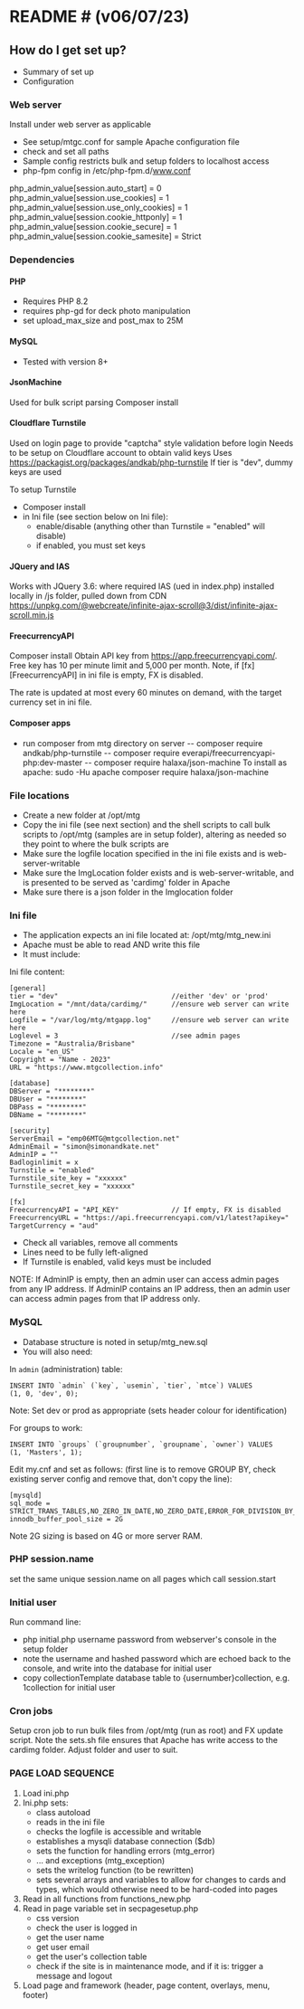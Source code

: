 # README # (v06/07/23)

## How do I get set up? ## 
* Summary of set up
* Configuration

### Web server ###
Install under web server as applicable
- See setup/mtgc.conf for sample Apache configuration file
- check and set all paths
- Sample config restricts bulk and setup folders to localhost access
- php-fpm config in /etc/php-fpm.d/www.conf


 php_admin_value[session.auto_start] = 0
 php_admin_value[session.use_cookies] = 1
 php_admin_value[session.use_only_cookies] = 1
 php_admin_value[session.cookie_httponly] = 1
 php_admin_value[session.cookie_secure] = 1
 php_admin_value[session.cookie_samesite] = Strict


### Dependencies ###
#### PHP ####
- Requires PHP 8.2
- requires php-gd for deck photo manipulation
- set upload_max_size and post_max to 25M

#### MySQL ####
- Tested with version 8+

#### JsonMachine ####
Used for bulk script parsing
Composer install

#### Cloudflare Turnstile ####
Used on login page to provide "captcha" style validation before login
Needs to be setup on Cloudflare account to obtain valid keys
Uses https://packagist.org/packages/andkab/php-turnstile
If tier is "dev", dummy keys are used

To setup Turnstile
- Composer install
- in Ini file (see section below on Ini file):
    - enable/disable (anything other than Turnstile = "enabled" will disable)
    - if enabled, you must set keys

#### JQuery and IAS ####
Works with JQuery 3.6:  <script src="/js/jquery.js"></script> where required
IAS (ued in index.php) installed locally in /js folder, pulled down from CDN https://unpkg.com/@webcreate/infinite-ajax-scroll@3/dist/infinite-ajax-scroll.min.js

#### FreecurrencyAPI ####
Composer install
Obtain API key from https://app.freecurrencyapi.com/. Free key has 10 per minute limit and 5,000 per month.
Note, if [fx][FreecurrencyAPI] in ini file is empty, FX is disabled.

The rate is updated at most every 60 minutes on demand, with the target currency set in ini file.

#### Composer apps ####
- run composer from mtg directory on server
-- composer require andkab/php-turnstile
-- composer require everapi/freecurrencyapi-php:dev-master
-- composer require halaxa/json-machine
To install as apache: sudo -Hu apache composer require halaxa/json-machine

### File locations ###
- Create a new folder at /opt/mtg
- Copy the ini file (see next section) and the shell scripts to call bulk scripts to /opt/mtg (samples are in setup folder), altering as needed so they point to where the bulk scripts are
- Make sure the logfile location specified in the ini file exists and is web-server-writable
- Make sure the ImgLocation folder exists and is web-server-writable, and is presented to be served as 'cardimg' folder in Apache
- Make sure there is a json folder in the Imglocation folder

### Ini file ###
- The application expects an ini file located at: /opt/mtg/mtg_new.ini
- Apache must be able to read AND write this file
- It must include:

Ini file content:

    [general]
    tier = "dev"                            //either 'dev' or 'prod'
    ImgLocation = "/mnt/data/cardimg/"      //ensure web server can write here
    Logfile = "/var/log/mtg/mtgapp.log"     //ensure web server can write here
    Loglevel = 3                            //see admin pages
    Timezone = "Australia/Brisbane"
    Locale = "en_US" 
    Copyright = "Name - 2023"
    URL = "https://www.mtgcollection.info"

    [database]
    DBServer = "********"
    DBUser = "********"
    DBPass = "********"
    DBName = "********"

    [security]
    ServerEmail = "emp06MTG@mtgcollection.net"
    AdminEmail = "simon@simonandkate.net"
    AdminIP = ""
    Badloginlimit = x
    Turnstile = "enabled"
    Turnstile_site_key = "xxxxxx"
    Turnstile_secret_key = "xxxxxx"

    [fx]
    FreecurrencyAPI = "API_KEY"             // If empty, FX is disabled
    FreecurrencyURL = "https://api.freecurrencyapi.com/v1/latest?apikey="
    TargetCurrency = "aud"

- Check all variables, remove all comments
- Lines need to be fully left-aligned
- If Turnstile is enabled, valid keys must be included

NOTE: 
If AdminIP is empty, then an admin user can access admin pages from any IP address.
If AdminIP contains an IP address, then an admin user can access admin pages from
that IP address only.

### MySQL ###

- Database structure is noted in setup/mtg_new.sql
- You will also need:

In `admin` (administration) table:

    INSERT INTO `admin` (`key`, `usemin`, `tier`, `mtce`) VALUES
    (1, 0, 'dev', 0);

Note: Set dev or prod as appropriate (sets header colour for identification)

For groups to work:

    INSERT INTO `groups` (`groupnumber`, `groupname`, `owner`) VALUES
    (1, 'Masters', 1);

Edit my.cnf and set as follows:
(first line is to remove GROUP BY, check existing server config and remove that, don't copy the line):

    [mysqld]
    sql_mode = STRICT_TRANS_TABLES,NO_ZERO_IN_DATE,NO_ZERO_DATE,ERROR_FOR_DIVISION_BY_ZERO,NO_ENGINE_SUBSTITUTION
    innodb_buffer_pool_size = 2G 

Note 2G sizing is based on 4G or more server RAM.

### PHP session.name ###
set the same unique session.name on all pages which call session.start

### Initial user ###

Run command line:
- php initial.php username password from webserver's console in the setup folder
- note the username and hashed password which are echoed back to the console, and write into the database for initial user
- copy collectionTemplate database table to {usernumber}collection, e.g. 1collection for initial user

### Cron jobs ###

Setup cron job to run bulk files from /opt/mtg (run as root) and FX update script. Note the sets.sh file ensures that Apache has write access to the cardimg folder. 
Adjust folder and user to suit.

### PAGE LOAD SEQUENCE ###

1. Load ini.php
2. Ini.php sets:
    - class autoload
    - reads in the ini file
    - checks the logfile is accessible and writable
    - establishes a mysqli database connection ($db)
    - sets the function for handling errors (mtg_error)
    - ... and exceptions (mtg_exception)
    - sets the writelog function (to be rewritten)
    - sets several arrays and variables to allow for changes to cards and types,
        which would otherwise need to be hard-coded into pages
3. Read in all functions from functions_new.php
4. Read in page variable set in secpagesetup.php
    - css version
    - check the user is logged in
    - get the user name
    - get user email
    - get the user's collection table
    - check if the site is in maintenance mode, and if it is: trigger a message and logout
5. Load page and framework (header, page content, overlays, menu, footer)
